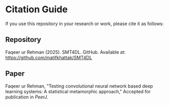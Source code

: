 # Citation Guide

If you use this repository in your research or work, please cite it as follows:

## Repository
Faqeer ur Rehman (2025). SMT4DL. GitHub. Available at: https://github.com/matifkhattak/SMT4DL

## Paper
Faqeer ur Rehman, "Testing convolutional neural network based deep learning systems: A statistical metamorphic approach," Accepted for publication in *PeerJ*.
